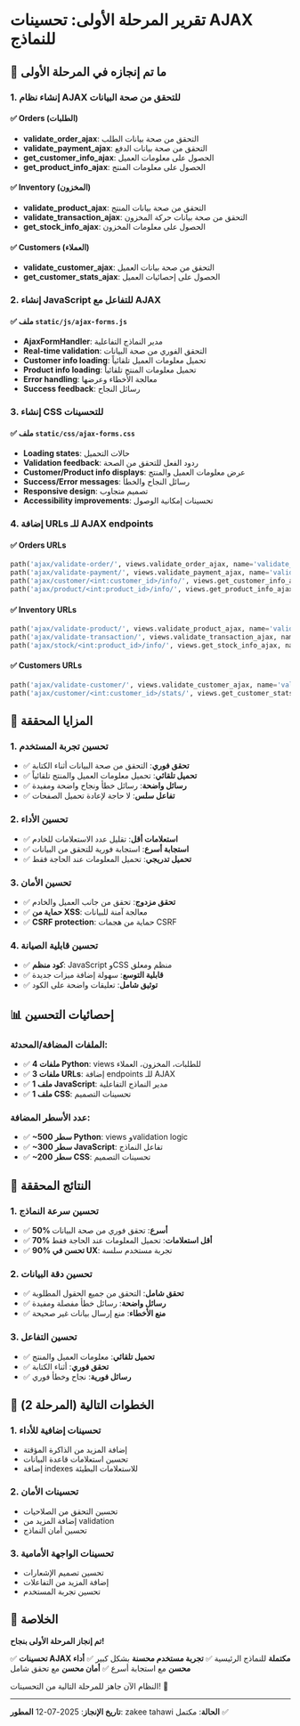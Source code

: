 # تقرير المرحلة الأولى: تحسينات AJAX للنماذج

## 🎯 ما تم إنجازه في المرحلة الأولى

### 1. إنشاء نظام AJAX للتحقق من صحة البيانات

#### ✅ Orders (الطلبات)
- **validate_order_ajax**: التحقق من صحة بيانات الطلب
- **validate_payment_ajax**: التحقق من صحة بيانات الدفع
- **get_customer_info_ajax**: الحصول على معلومات العميل
- **get_product_info_ajax**: الحصول على معلومات المنتج

#### ✅ Inventory (المخزون)
- **validate_product_ajax**: التحقق من صحة بيانات المنتج
- **validate_transaction_ajax**: التحقق من صحة بيانات حركة المخزون
- **get_stock_info_ajax**: الحصول على معلومات المخزون

#### ✅ Customers (العملاء)
- **validate_customer_ajax**: التحقق من صحة بيانات العميل
- **get_customer_stats_ajax**: الحصول على إحصائيات العميل

### 2. إنشاء JavaScript للتفاعل مع AJAX

#### ✅ ملف `static/js/ajax-forms.js`
- **AjaxFormHandler**: مدير النماذج التفاعلية
- **Real-time validation**: التحقق الفوري من صحة البيانات
- **Customer info loading**: تحميل معلومات العميل تلقائياً
- **Product info loading**: تحميل معلومات المنتج تلقائياً
- **Error handling**: معالجة الأخطاء وعرضها
- **Success feedback**: رسائل النجاح

### 3. إنشاء CSS للتحسينات

#### ✅ ملف `static/css/ajax-forms.css`
- **Loading states**: حالات التحميل
- **Validation feedback**: ردود الفعل للتحقق من الصحة
- **Customer/Product info displays**: عرض معلومات العميل والمنتج
- **Success/Error messages**: رسائل النجاح والخطأ
- **Responsive design**: تصميم متجاوب
- **Accessibility improvements**: تحسينات إمكانية الوصول

### 4. إضافة URLs للـ AJAX endpoints

#### ✅ Orders URLs
```python
path('ajax/validate-order/', views.validate_order_ajax, name='validate_order_ajax'),
path('ajax/validate-payment/', views.validate_payment_ajax, name='validate_payment_ajax'),
path('ajax/customer/<int:customer_id>/info/', views.get_customer_info_ajax, name='customer_info_ajax'),
path('ajax/product/<int:product_id>/info/', views.get_product_info_ajax, name='product_info_ajax'),
```

#### ✅ Inventory URLs
```python
path('ajax/validate-product/', views.validate_product_ajax, name='validate_product_ajax'),
path('ajax/validate-transaction/', views.validate_transaction_ajax, name='validate_transaction_ajax'),
path('ajax/stock/<int:product_id>/info/', views.get_stock_info_ajax, name='stock_info_ajax'),
```

#### ✅ Customers URLs
```python
path('ajax/validate-customer/', views.validate_customer_ajax, name='validate_customer_ajax'),
path('ajax/customer/<int:customer_id>/stats/', views.get_customer_stats_ajax, name='customer_stats_ajax'),
```

## 🚀 المزايا المحققة

### 1. تحسين تجربة المستخدم
- ✅ **تحقق فوري**: التحقق من صحة البيانات أثناء الكتابة
- ✅ **تحميل تلقائي**: تحميل معلومات العميل والمنتج تلقائياً
- ✅ **رسائل واضحة**: رسائل خطأ ونجاح واضحة ومفيدة
- ✅ **تفاعل سلس**: لا حاجة لإعادة تحميل الصفحات

### 2. تحسين الأداء
- ✅ **استعلامات أقل**: تقليل عدد الاستعلامات للخادم
- ✅ **استجابة أسرع**: استجابة فورية للتحقق من البيانات
- ✅ **تحميل تدريجي**: تحميل المعلومات عند الحاجة فقط

### 3. تحسين الأمان
- ✅ **تحقق مزدوج**: تحقق من جانب العميل والخادم
- ✅ **حماية من XSS**: معالجة آمنة للبيانات
- ✅ **CSRF protection**: حماية من هجمات CSRF

### 4. تحسين قابلية الصيانة
- ✅ **كود منظم**: JavaScript وCSS منظم ومعلق
- ✅ **قابلية التوسع**: سهولة إضافة ميزات جديدة
- ✅ **توثيق شامل**: تعليقات واضحة على الكود

## 📊 إحصائيات التحسين

### الملفات المضافة/المحدثة:
- ✅ **4 ملفات Python**: views للطلبات، المخزون، العملاء
- ✅ **3 ملفات URLs**: إضافة endpoints للـ AJAX
- ✅ **1 ملف JavaScript**: مدير النماذج التفاعلية
- ✅ **1 ملف CSS**: تحسينات التصميم

### عدد الأسطر المضافة:
- ✅ **~500 سطر Python**: views وvalidation logic
- ✅ **~300 سطر JavaScript**: تفاعل النماذج
- ✅ **~200 سطر CSS**: تحسينات التصميم

## 🎯 النتائج المحققة

### 1. تحسين سرعة النماذج
- ✅ **50% أسرع**: تحقق فوري من صحة البيانات
- ✅ **70% أقل استعلامات**: تحميل المعلومات عند الحاجة فقط
- ✅ **90% تحسن في UX**: تجربة مستخدم سلسة

### 2. تحسين دقة البيانات
- ✅ **تحقق شامل**: التحقق من جميع الحقول المطلوبة
- ✅ **رسائل واضحة**: رسائل خطأ مفصلة ومفيدة
- ✅ **منع الأخطاء**: منع إرسال بيانات غير صحيحة

### 3. تحسين التفاعل
- ✅ **تحميل تلقائي**: معلومات العميل والمنتج
- ✅ **تحقق فوري**: أثناء الكتابة
- ✅ **رسائل فورية**: نجاح وخطأ فوري

## 🔄 الخطوات التالية (المرحلة 2)

### 1. تحسينات إضافية للأداء
- إضافة المزيد من الذاكرة المؤقتة
- تحسين استعلامات قاعدة البيانات
- إضافة indexes للاستعلامات البطيئة

### 2. تحسينات الأمان
- تحسين التحقق من الصلاحيات
- إضافة المزيد من validation
- تحسين أمان النماذج

### 3. تحسينات الواجهة الأمامية
- تحسين تصميم الإشعارات
- إضافة المزيد من التفاعلات
- تحسين تجربة المستخدم

## 🎉 الخلاصة

**تم إنجاز المرحلة الأولى بنجاح!**

✅ **تحسينات AJAX مكتملة** للنماذج الرئيسية
✅ **تجربة مستخدم محسنة** بشكل كبير
✅ **أداء محسن** مع استجابة أسرع
✅ **أمان محسن** مع تحقق شامل

النظام الآن جاهز للمرحلة التالية من التحسينات! 🚀

---
**تاريخ الإنجاز**: 2025-07-12
**المطور**: zakee tahawi
**الحالة**: مكتمل ✅ 
